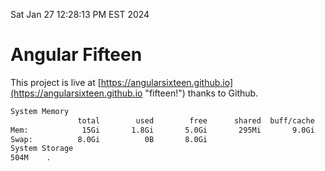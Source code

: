 Sat Jan 27 12:28:13 PM EST 2024

# Angular Fifteen


This project is live at [https://angularsixteen.github.io](https://angularsixteen.github.io "fifteen!") thanks to Github.

```bash
System Memory
               total        used        free      shared  buff/cache   available
Mem:            15Gi       1.8Gi       5.0Gi       295Mi       9.0Gi        13Gi
Swap:          8.0Gi          0B       8.0Gi
System Storage
504M	.
```
```bash
